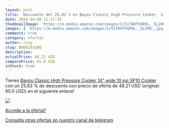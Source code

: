 ```yaml
---
layout: post
title: 'Descuento del 25.83 % en Bayou Classic High Pressure Cooker  14" '
date: 2020-04-08 12:17:35
thumbnailImage: 'https://m.media-amazon.com/images/I/51T6HThGR9L._SL200_.jpg'
images: [ 'https://m.media-amazon.com/images/I/51T6HThGR9L._SL200_.jpg' ]
comments: true
category: ofertas
author: ring
slug: B000291GBQ
description:
actualPrice: 48.21 USD
comparePrice: 65.0 USD
inStock: true
---
```


Tienes [Bayou Classic High Pressure Cooker  14" wide  10 psi SP10 Cooker](https://www.amazon.com/dp/B000291GBQ/?tag=redken08-20) con un 25.83 % de descuento con precio de oferta de 48.21 USD (original: 65.0 USD) en el siguiente enlace!

[![](https://m.media-amazon.com/images/I/51T6HThGR9L._SL200_.jpg)](https://www.amazon.com/dp/B000291GBQ/?tag=redken08-20)

[Accede a la oferta!!](https://www.amazon.com/dp/B000291GBQ/?tag=redken08-20)

[Consulta otras ofertas en nuestro canal de telegram](https://t.me/s/ofertas25)
